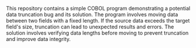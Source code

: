 This repository contains a simple COBOL program demonstrating a potential data truncation bug and its solution.  The program involves moving data between two fields with a fixed length. If the source data exceeds the target field's size, truncation can lead to unexpected results and errors. The solution involves verifying data lengths before moving to prevent truncation and improve data integrity.